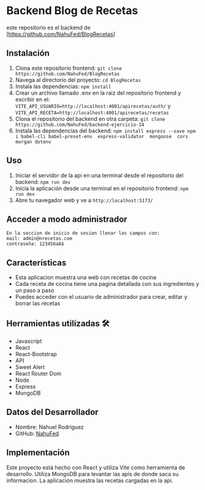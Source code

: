 # Backend Blog de Recetas
  este repositorio es el backend de [https://github.com/NahuFed/BlogRecetas]
## Instalación

1. Clona este repositorio frontend: `git clone https://github.com/NahuFed/BlogRecetas`
2. Navega al directorio del proyecto: `cd BlogRecetas`
3. Instala las dependencias: `npm install`
4. Crear un archivo llamado .env en la raiz del repositorio frontend y escribir en el: `VITE_API_USUARIO=http://localhost:4001/apirecetas/auth/` y
`VITE_API_RECETA=http://localhost:4001/apirecetas/recetas`
5. Clona el repositorio del backend en otra carpeta: `git clone https://github.com/NahuFed/backend-ejercicio-14`
6. Instala las dependencias del backend: `npm install express --save npm i babel-cli babel-preset-env  express-validator  mongoose  cors morgan dotenv`
 
## Uso


1. Iniciar el servidor de la api en una terminal desde el repositorio del backend: `npm run dev` 
2. Inicia la aplicación desde una terminal en el repositorio frontend: `npm run dev`
3. Abre tu navegador web y ve a `http://localhost:5173/`
 
## Acceder a modo administrador
    En la seccion de inicio de sesion llenar los campos con:
    mail: admin@nrecetas.com
    contraseña: 123456aA$
 
## Características

- Esta aplicacion muestra una web con recetas de cocina
- Cada receta de cocina tiene una pagina detallada con sus ingredientes y un paso a paso
- Puedes acceder con el usuario de administrador para crear, editar y borrar las recetas

## Herramientas utilizadas 🛠
- Javascript
- React
- React-Bootstrap
- API
- Sweet Alert
- React Router Dom
- Node
- Express
- MongoDB
## Datos del Desarrollador

- Nombre: Nahuel Rodriguez
- GitHub: [NahuFed](https://github.com/NahuFed)

## Implementación

Este proyecto está hecho con React y utiliza Vite como herramienta de desarrollo. Utiliza MongoDB para levantar las apis de donde saca su informacion. La aplicación muestra las recetas cargadas en la api.

